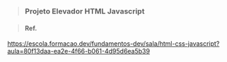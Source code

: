 > ### Projeto Elevador HTML Javascript


> #### Ref.
https://escola.formacao.dev/fundamentos-dev/sala/html-css-javascript?aula=80f13daa-ea2e-4f66-b061-4d95d6ea5b39